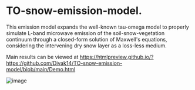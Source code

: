 # TO-snow-emission-model.
This emission model expands the well-known tau-omega model to properly simulate L-band microwave emission of the soil-snow-vegetation continuum through a closed-form solution of Maxwell's equations, considering the intervening dry snow layer as a loss-less medium. 

Main results can be viewed at https://htmlpreview.github.io/?https://github.com/Divak14/TO-snow-emission-model/blob/main/Demo.html

![image](https://github.com/Divak14/TO-snow-emission-model/assets/82971883/2cb7a076-9c8c-4e28-be09-5bcc8ea8633f)

